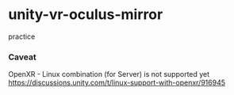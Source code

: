 # unity-vr-oculus-mirror
practice


### Caveat
OpenXR - Linux combination (for Server) is not supported yet
https://discussions.unity.com/t/linux-support-with-openxr/916945